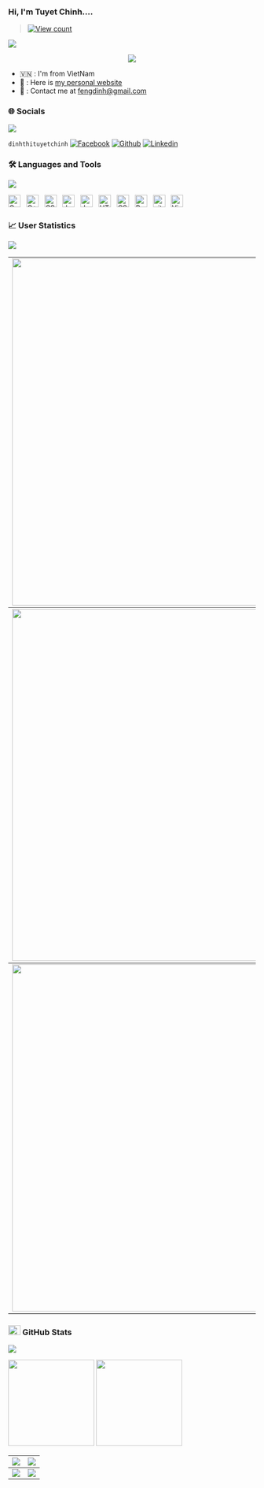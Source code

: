 
### Hi, I'm Tuyet Chinh....

> [![View count](https://visitcount.itsvg.in/api?id=dinhthituyetchinh&color=6&icon=0&pretty=true)](https://visitcount.itsvg.in/api?id=dinhthituyetchinh)

<img src="https://user-images.githubusercontent.com/73097560/115834477-dbab4500-a447-11eb-908a-139a6edaec5c.gif">

<p align="center" color="#36BCF7FF"><img src="https://readme-typing-svg.herokuapp.com?lines=I'm+a+Developer;I'm+a+Developer;I'm+a+Student"></p>

- 🇻🇳 : I'm from VietNam
- 👀 : Here is [my personal website]()
- 📧 : Contact me at [fengdinh@gmail.com](https://www.gmail.fengdinh@gmail.com/)

### 🌐 Socials
<img src="https://user-images.githubusercontent.com/73097560/115834477-dbab4500-a447-11eb-908a-139a6edaec5c.gif">

`dinhthituyetchinh`
[![Facebook](https://img.shields.io/badge/Facebook-1877F2?style=for-the-badge&logo=facebook&logoColor=white)](https://www.facebook.com/fengdinh)
[![Github](https://img.shields.io/badge/GitHub-100000?style=for-the-badge&logo=github&logoColor=white)](https://github.com/dinhthituyetchinh/)
[![Linkedin](https://img.shields.io/badge/LinkedIn-0077B5?style=for-the-badge&logo=linkedin&logoColor=white)](https://www.linkedin.com/in/tietchin/)

### 🛠 Languages and Tools
<img src="https://user-images.githubusercontent.com/73097560/115834477-dbab4500-a447-11eb-908a-139a6edaec5c.gif">

<img src="https://img.shields.io/badge/C-00599C?style=for-the-badge&logo=c&logoColor=white" title="C" height="25"/> &nbsp;
<img src="https://img.shields.io/badge/C%2B%2B-00599C?style=for-the-badge&logo=c%2B%2B&logoColor=white" title="C++" height="25"/> &nbsp;
<img src="https://img.shields.io/badge/C%23-239120?style=for-the-badge&logo=c-sharp&logoColor=white" title="CSharp" height="25"/> &nbsp;
<img src="https://img.shields.io/badge/Java-ED8B00?style=for-the-badge&logo=java&logoColor=white" title="Java" height="25"/> &nbsp;
<img src="https://img.shields.io/badge/JavaScript-282C34?logo=javascript&logoColor=F7DF1E" title="JavaScript" height="25"/> &nbsp;
<img src="https://img.shields.io/badge/HTML5-282C34?logo=html5&logoColor=E34F26" title="HTML5" height="25"/> &nbsp;
<img src="https://img.shields.io/badge/CSS3-282C34?logo=css3&logoColor=1572B6" title="CSS3" height="25"/> &nbsp;
<img src="https://img.shields.io/badge/Bootstrap-282C34?logo=bootstrap&logoColor=7952B3" title="Bootstrap" height="25"/> &nbsp;
<img src="https://img.shields.io/badge/git-282C34?logo=git&logoColor=F05032" title="git" height="25"/> &nbsp;
<img src="https://img.shields.io/badge/VS%20Code-282C34?logo=visual-studio-code&logoColor=007ACC"  title="Visual Studio Code" height="25"/> &nbsp;


### 📈 User Statistics
<img src="https://user-images.githubusercontent.com/73097560/115834477-dbab4500-a447-11eb-908a-139a6edaec5c.gif">

<table>
  <tbody>
    <tr>
      <td>
        <a href="https://github-readme-streak-stats.herokuapp.com/?user=dinhthituyetchinh">
          <img width="705" src="https://github-readme-streak-stats.herokuapp.com/?user=dinhthituyetchinh&bg_color=30,e96443,904e95&title_color=fff&text_color=fff&theme=radical&hide_border=true">
        </a>
      </td>
    </tr>
  </tbody>
  <tbody>
    <tr>
      <td>
        <a href="https://github-profile-summary-cards.vercel.app/api/cards/profile-details?username=dinhthituyetchinh">
          <img width="715" src="https://github-profile-summary-cards.vercel.app/api/cards/profile-details?username=dinhthituyetchinh&theme=dracula"/>
        </a>
      </td>
    </tr>
  </tbody>
  <tbody>
    <tr>
      <td>
        <a href="https://activity-graph.herokuapp.com/graph?username=dinhthituyetchinh">
          <img width="705" src="https://activity-graph.herokuapp.com/graph?username=dinhthituyetchinh&theme=dracula">
        </a>
      </td>
    </tr>
  </tbody>
</table>

### <img src="https://media.giphy.com/media/cj87CxfRtrUifF3Ryk/giphy.gif" width="25px" height="20px"> GitHub Stats
<img src="https://user-images.githubusercontent.com/73097560/115834477-dbab4500-a447-11eb-908a-139a6edaec5c.gif">

[<img src="https://github-readme-stats.vercel.app/api?username=dinhthituyetchinh&show_icons=true&count_private=true&bg_color=30,e96443,904e95&title_color=fff&text_color=fff&include_all_commits=true" height="175">](https://github-readme-stats.vercel.app/api?username=dinhthituyetchinh)
[<img src="https://github-readme-stats.vercel.app/api/top-langs/?username=dinhthituyetchinh&layout=compact&bg_color=30,e96443,904e95&title_color=fff&text_color=fff" height="175">](https://github-readme-stats.vercel.app/api/top-langs/?username=dinhthituyetchinh)



<table>
  <tbody>
    <tr>
      <th>
        <a href="https://github-profile-summary-cards.vercel.app/api/cards/repos-per-language?username=dinhthituyetchinh">
          <img src="https://github-profile-summary-cards.vercel.app/api/cards/repos-per-language?username=dinhthituyetchinh&theme=dracula"/>
        </a>
      </th>
      <th>
        <a href="https://github-profile-summary-cards.vercel.app/api/cards/most-commit-language?username=dinhthituyetchinh&">
          <img src="https://github-profile-summary-cards.vercel.app/api/cards/most-commit-language?username=dinhthituyetchinh&theme=dracula"/>
        </a>
      </th>
    </tr>
  </tbody>
  <tbody>
    <tr>
      <td>
        <a href="https://github-profile-summary-cards.vercel.app/api/cards/stats?username=dinhthituyetchinh">
          <img src="https://github-profile-summary-cards.vercel.app/api/cards/stats?username=dinhthituyetchinh&theme=dracula"/>
        </a>
      </td>
      <td>
        <a href="https://github-profile-summary-cards.vercel.app/api/cards/productive-time?username=dinhthituyetchinh">
          <img src="https://github-profile-summary-cards.vercel.app/api/cards/productive-time?username=dinhthituyetchinh&theme=dracula"/>
        </a>
      </td>
    </tr>
  </tbody>
</table>
